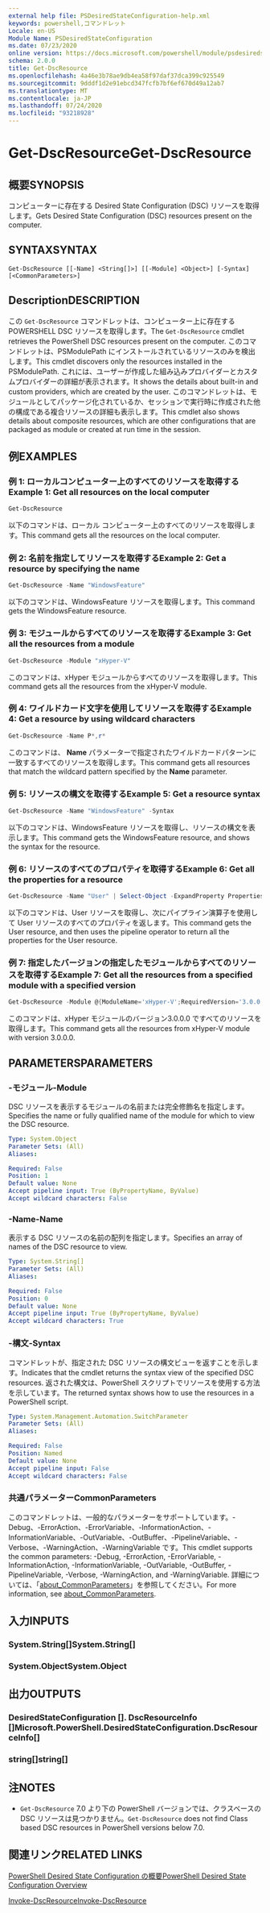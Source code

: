 ```yaml
---
external help file: PSDesiredStateConfiguration-help.xml
keywords: powershell,コマンドレット
Locale: en-US
Module Name: PSDesiredStateConfiguration
ms.date: 07/23/2020
online version: https://docs.microsoft.com/powershell/module/psdesiredstateconfiguration/get-dscresource?view=powershell-5.1&WT.mc_id=ps-gethelp
schema: 2.0.0
title: Get-DscResource
ms.openlocfilehash: 4a46e3b78ae9db4ea58f97daf37dca399c925549
ms.sourcegitcommit: 9dddf1d2e91ebcd347fcfb7bf6ef670d49a12ab7
ms.translationtype: MT
ms.contentlocale: ja-JP
ms.lasthandoff: 07/24/2020
ms.locfileid: "93218928"
---
```

# <span data-ttu-id="4a385-103">Get-DscResource</span><span class="sxs-lookup"><span data-stu-id="4a385-103">Get-DscResource</span></span>

## <span data-ttu-id="4a385-104">概要</span><span class="sxs-lookup"><span data-stu-id="4a385-104">SYNOPSIS</span></span>
<span data-ttu-id="4a385-105">コンピューターに存在する Desired State Configuration (DSC) リソースを取得します。</span><span class="sxs-lookup"><span data-stu-id="4a385-105">Gets Desired State Configuration (DSC) resources present on the computer.</span></span>

## <span data-ttu-id="4a385-106">SYNTAX</span><span class="sxs-lookup"><span data-stu-id="4a385-106">SYNTAX</span></span>

```
Get-DscResource [[-Name] <String[]>] [[-Module] <Object>] [-Syntax] [<CommonParameters>]
```

## <span data-ttu-id="4a385-107">Description</span><span class="sxs-lookup"><span data-stu-id="4a385-107">DESCRIPTION</span></span>

<span data-ttu-id="4a385-108">この `Get-DscResource` コマンドレットは、コンピューター上に存在する POWERSHELL DSC リソースを取得します。</span><span class="sxs-lookup"><span data-stu-id="4a385-108">The `Get-DscResource` cmdlet retrieves the PowerShell DSC resources present on the computer.</span></span> <span data-ttu-id="4a385-109">このコマンドレットは、PSModulePath にインストールされているリソースのみを検出します。</span><span class="sxs-lookup"><span data-stu-id="4a385-109">This cmdlet discovers only the resources installed in the PSModulePath.</span></span> <span data-ttu-id="4a385-110">これには、ユーザーが作成した組み込みプロバイダーとカスタムプロバイダーの詳細が表示されます。</span><span class="sxs-lookup"><span data-stu-id="4a385-110">It shows the details about built-in and custom providers, which are created by the user.</span></span> <span data-ttu-id="4a385-111">このコマンドレットは、モジュールとしてパッケージ化されているか、セッションで実行時に作成された他の構成である複合リソースの詳細も表示します。</span><span class="sxs-lookup"><span data-stu-id="4a385-111">This cmdlet also shows details about composite resources, which are other configurations that are packaged as module or created at run time in the session.</span></span>

## <span data-ttu-id="4a385-112">例</span><span class="sxs-lookup"><span data-stu-id="4a385-112">EXAMPLES</span></span>

### <span data-ttu-id="4a385-113">例 1: ローカルコンピューター上のすべてのリソースを取得する</span><span class="sxs-lookup"><span data-stu-id="4a385-113">Example 1: Get all resources on the local computer</span></span>

```powershell
Get-DscResource
```

<span data-ttu-id="4a385-114">以下のコマンドは、ローカル コンピューター上のすべてのリソースを取得します。</span><span class="sxs-lookup"><span data-stu-id="4a385-114">This command gets all the resources on the local computer.</span></span>

### <span data-ttu-id="4a385-115">例 2: 名前を指定してリソースを取得する</span><span class="sxs-lookup"><span data-stu-id="4a385-115">Example 2: Get a resource by specifying the name</span></span>

```powershell
Get-DscResource -Name "WindowsFeature"
```

<span data-ttu-id="4a385-116">以下のコマンドは、WindowsFeature リソースを取得します。</span><span class="sxs-lookup"><span data-stu-id="4a385-116">This command gets the WindowsFeature resource.</span></span>

### <span data-ttu-id="4a385-117">例 3: モジュールからすべてのリソースを取得する</span><span class="sxs-lookup"><span data-stu-id="4a385-117">Example 3: Get all the resources from a module</span></span>

```powershell
Get-DscResource -Module "xHyper-V"
```

<span data-ttu-id="4a385-118">このコマンドは、xHyper モジュールからすべてのリソースを取得します。</span><span class="sxs-lookup"><span data-stu-id="4a385-118">This command gets all the resources from the xHyper-V module.</span></span>

### <span data-ttu-id="4a385-119">例 4: ワイルドカード文字を使用してリソースを取得する</span><span class="sxs-lookup"><span data-stu-id="4a385-119">Example 4: Get a resource by using wildcard characters</span></span>

```powershell
Get-DscResource -Name P*,r*
```

<span data-ttu-id="4a385-120">このコマンドは、 **Name** パラメーターで指定されたワイルドカードパターンに一致するすべてのリソースを取得します。</span><span class="sxs-lookup"><span data-stu-id="4a385-120">This command gets all resources that match the wildcard pattern specified by the **Name** parameter.</span></span>

### <span data-ttu-id="4a385-121">例 5: リソースの構文を取得する</span><span class="sxs-lookup"><span data-stu-id="4a385-121">Example 5: Get a resource syntax</span></span>

```powershell
Get-DscResource -Name "WindowsFeature" -Syntax
```

<span data-ttu-id="4a385-122">以下のコマンドは、WindowsFeature リソースを取得し、リソースの構文を表示します。</span><span class="sxs-lookup"><span data-stu-id="4a385-122">This command gets the WindowsFeature resource, and shows the syntax for the resource.</span></span>

### <span data-ttu-id="4a385-123">例 6: リソースのすべてのプロパティを取得する</span><span class="sxs-lookup"><span data-stu-id="4a385-123">Example 6: Get all the properties for a resource</span></span>

```powershell
Get-DscResource -Name "User" | Select-Object -ExpandProperty Properties
```

<span data-ttu-id="4a385-124">以下のコマンドは、User リソースを取得し、次にパイプライン演算子を使用して User リソースのすべてのプロパティを返します。</span><span class="sxs-lookup"><span data-stu-id="4a385-124">This command gets the User resource, and then uses the pipeline operator to return all the properties for the User resource.</span></span>

### <span data-ttu-id="4a385-125">例 7: 指定したバージョンの指定したモジュールからすべてのリソースを取得する</span><span class="sxs-lookup"><span data-stu-id="4a385-125">Example 7: Get all the resources from a specified module with a specified version</span></span>

```powershell
Get-DscResource -Module @{ModuleName='xHyper-V';RequiredVersion='3.0.0.0'}
```

<span data-ttu-id="4a385-126">このコマンドは、xHyper モジュールのバージョン3.0.0.0 ですべてのリソースを取得します。</span><span class="sxs-lookup"><span data-stu-id="4a385-126">This command gets all the resources from xHyper-V module with version 3.0.0.0.</span></span>

## <span data-ttu-id="4a385-127">PARAMETERS</span><span class="sxs-lookup"><span data-stu-id="4a385-127">PARAMETERS</span></span>

### <span data-ttu-id="4a385-128">-モジュール</span><span class="sxs-lookup"><span data-stu-id="4a385-128">-Module</span></span>

<span data-ttu-id="4a385-129">DSC リソースを表示するモジュールの名前または完全修飾名を指定します。</span><span class="sxs-lookup"><span data-stu-id="4a385-129">Specifies the name or fully qualified name of the module for which to view the DSC resource.</span></span>

```yaml
Type: System.Object
Parameter Sets: (All)
Aliases:

Required: False
Position: 1
Default value: None
Accept pipeline input: True (ByPropertyName, ByValue)
Accept wildcard characters: False
```

### <span data-ttu-id="4a385-130">-Name</span><span class="sxs-lookup"><span data-stu-id="4a385-130">-Name</span></span>

<span data-ttu-id="4a385-131">表示する DSC リソースの名前の配列を指定します。</span><span class="sxs-lookup"><span data-stu-id="4a385-131">Specifies an array of names of the DSC resource to view.</span></span>

```yaml
Type: System.String[]
Parameter Sets: (All)
Aliases:

Required: False
Position: 0
Default value: None
Accept pipeline input: True (ByPropertyName, ByValue)
Accept wildcard characters: True
```

### <span data-ttu-id="4a385-132">-構文</span><span class="sxs-lookup"><span data-stu-id="4a385-132">-Syntax</span></span>

<span data-ttu-id="4a385-133">コマンドレットが、指定された DSC リソースの構文ビューを返すことを示します。</span><span class="sxs-lookup"><span data-stu-id="4a385-133">Indicates that the cmdlet returns the syntax view of the specified DSC resources.</span></span> <span data-ttu-id="4a385-134">返された構文は、PowerShell スクリプトでリソースを使用する方法を示しています。</span><span class="sxs-lookup"><span data-stu-id="4a385-134">The returned syntax shows how to use the resources in a PowerShell script.</span></span>

```yaml
Type: System.Management.Automation.SwitchParameter
Parameter Sets: (All)
Aliases:

Required: False
Position: Named
Default value: None
Accept pipeline input: False
Accept wildcard characters: False
```

### <span data-ttu-id="4a385-135">共通パラメーター</span><span class="sxs-lookup"><span data-stu-id="4a385-135">CommonParameters</span></span>

<span data-ttu-id="4a385-136">このコマンドレットは、一般的なパラメーターをサポートしています。-Debug、-ErrorAction、-ErrorVariable、-InformationAction、-InformationVariable、-OutVariable、-OutBuffer、-PipelineVariable、-Verbose、-WarningAction、-WarningVariable です。</span><span class="sxs-lookup"><span data-stu-id="4a385-136">This cmdlet supports the common parameters: -Debug, -ErrorAction, -ErrorVariable, -InformationAction, -InformationVariable, -OutVariable, -OutBuffer, -PipelineVariable, -Verbose, -WarningAction, and -WarningVariable.</span></span> <span data-ttu-id="4a385-137">詳細については、「[about_CommonParameters](https://go.microsoft.com/fwlink/?LinkID=113216)」を参照してください。</span><span class="sxs-lookup"><span data-stu-id="4a385-137">For more information, see [about_CommonParameters](https://go.microsoft.com/fwlink/?LinkID=113216).</span></span>

## <span data-ttu-id="4a385-138">入力</span><span class="sxs-lookup"><span data-stu-id="4a385-138">INPUTS</span></span>

### <span data-ttu-id="4a385-139">System.String[]</span><span class="sxs-lookup"><span data-stu-id="4a385-139">System.String[]</span></span>

### <span data-ttu-id="4a385-140">System.Object</span><span class="sxs-lookup"><span data-stu-id="4a385-140">System.Object</span></span>

## <span data-ttu-id="4a385-141">出力</span><span class="sxs-lookup"><span data-stu-id="4a385-141">OUTPUTS</span></span>

### <span data-ttu-id="4a385-142">DesiredStateConfiguration []. DscResourceInfo []</span><span class="sxs-lookup"><span data-stu-id="4a385-142">Microsoft.PowerShell.DesiredStateConfiguration.DscResourceInfo[]</span></span>

### <span data-ttu-id="4a385-143">string[]</span><span class="sxs-lookup"><span data-stu-id="4a385-143">string[]</span></span>

## <span data-ttu-id="4a385-144">注</span><span class="sxs-lookup"><span data-stu-id="4a385-144">NOTES</span></span>

- <span data-ttu-id="4a385-145">`Get-DscResource` 7.0 より下の PowerShell バージョンでは、クラスベースの DSC リソースは見つかりません。</span><span class="sxs-lookup"><span data-stu-id="4a385-145">`Get-DscResource` does not find Class based DSC resources in PowerShell versions below 7.0.</span></span>

## <span data-ttu-id="4a385-146">関連リンク</span><span class="sxs-lookup"><span data-stu-id="4a385-146">RELATED LINKS</span></span>

[<span data-ttu-id="4a385-147">PowerShell Desired State Configuration の概要</span><span class="sxs-lookup"><span data-stu-id="4a385-147">PowerShell Desired State Configuration Overview</span></span>](/powershell/scripting/dsc/overview/overview)

[<span data-ttu-id="4a385-148">Invoke-DscResource</span><span class="sxs-lookup"><span data-stu-id="4a385-148">Invoke-DscResource</span></span>](Invoke-DscResource.md)
